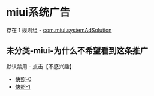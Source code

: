 # miui系统广告

存在 1 规则组 - [com.miui.systemAdSolution](/src/apps/com.miui.systemAdSolution.ts)

## 未分类-miui-为什么不希望看到这条推广

默认禁用 - 点击【不感兴趣】

- [快照-0](https://i.gkd.li/i/13227328)
- [快照-1](https://i.gkd.li/i/13255751)
